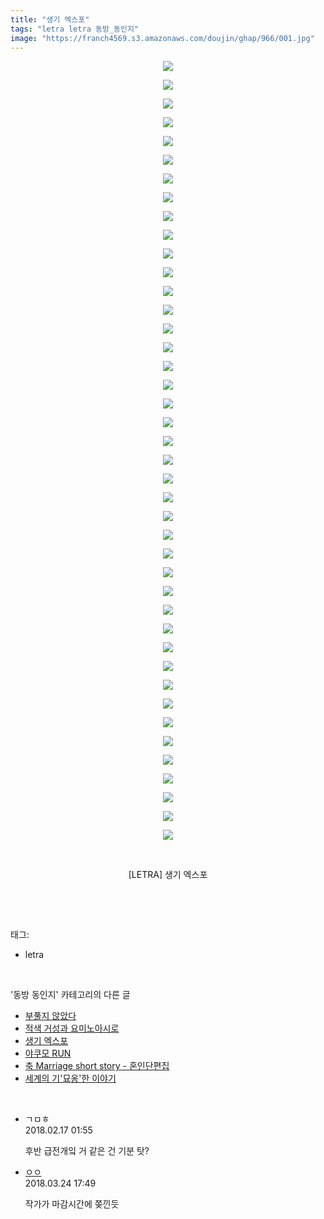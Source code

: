```yaml
---
title: "생기 엑스포"
tags: "letra letra 동방_동인지"
image: "https://franch4569.s3.amazonaws.com/doujin/ghap/966/001.jpg"
---
```

<div class="article">
<p style="text-align: center; clear: none; float: none;"><img src="{{ site.imgserver2 }}/ghap/966/001.jpg"/></p>
<p style="text-align: center; clear: none; float: none;"><img src="{{ site.imgserver2 }}/ghap/966/002.jpg"/></p>
<p style="text-align: center; clear: none; float: none;"><img src="{{ site.imgserver2 }}/ghap/966/003.jpg"/></p>
<p style="text-align: center; clear: none; float: none;"><img src="{{ site.imgserver2 }}/ghap/966/004.jpg"/></p>
<p style="text-align: center; clear: none; float: none;"><img src="{{ site.imgserver2 }}/ghap/966/005.jpg"/></p>
<p style="text-align: center; clear: none; float: none;"><img src="{{ site.imgserver2 }}/ghap/966/006.jpg"/></p>
<p style="text-align: center; clear: none; float: none;"><img src="{{ site.imgserver2 }}/ghap/966/007.jpg"/></p>
<p style="text-align: center; clear: none; float: none;"><img src="{{ site.imgserver2 }}/ghap/966/008.jpg"/></p>
<p style="text-align: center; clear: none; float: none;"><img src="{{ site.imgserver2 }}/ghap/966/009.jpg"/></p>
<p style="text-align: center; clear: none; float: none;"><img src="{{ site.imgserver2 }}/ghap/966/010.jpg"/></p>
<p style="text-align: center; clear: none; float: none;"><img src="{{ site.imgserver2 }}/ghap/966/011.jpg"/></p>
<p style="text-align: center; clear: none; float: none;"><img src="{{ site.imgserver2 }}/ghap/966/012.jpg"/></p>
<p style="text-align: center; clear: none; float: none;"><img src="{{ site.imgserver2 }}/ghap/966/013.jpg"/></p>
<p style="text-align: center; clear: none; float: none;"><img src="{{ site.imgserver2 }}/ghap/966/014.jpg"/></p>
<p style="text-align: center; clear: none; float: none;"><img src="{{ site.imgserver2 }}/ghap/966/015.jpg"/></p>
<p style="text-align: center; clear: none; float: none;"><img src="{{ site.imgserver2 }}/ghap/966/016.jpg"/></p>
<p style="text-align: center; clear: none; float: none;"><img src="{{ site.imgserver2 }}/ghap/966/017.jpg"/></p>
<p style="text-align: center; clear: none; float: none;"><img src="{{ site.imgserver2 }}/ghap/966/018.jpg"/></p>
<p style="text-align: center; clear: none; float: none;"><img src="{{ site.imgserver2 }}/ghap/966/019.jpg"/></p>
<p style="text-align: center; clear: none; float: none;"><img src="{{ site.imgserver2 }}/ghap/966/020.jpg"/></p>
<p style="text-align: center; clear: none; float: none;"><img src="{{ site.imgserver2 }}/ghap/966/021.jpg"/></p>
<p style="text-align: center; clear: none; float: none;"><img src="{{ site.imgserver2 }}/ghap/966/022.jpg"/></p>
<p style="text-align: center; clear: none; float: none;"><img src="{{ site.imgserver2 }}/ghap/966/023.jpg"/></p>
<p style="text-align: center; clear: none; float: none;"><img src="{{ site.imgserver2 }}/ghap/966/024.jpg"/></p>
<p style="text-align: center; clear: none; float: none;"><img src="{{ site.imgserver2 }}/ghap/966/025.jpg"/></p>
<p style="text-align: center; clear: none; float: none;"><img src="{{ site.imgserver2 }}/ghap/966/026.jpg"/></p>
<p style="text-align: center; clear: none; float: none;"><img src="{{ site.imgserver2 }}/ghap/966/027.jpg"/></p>
<p style="text-align: center; clear: none; float: none;"><img src="{{ site.imgserver2 }}/ghap/966/028.jpg"/></p>
<p style="text-align: center; clear: none; float: none;"><img src="{{ site.imgserver2 }}/ghap/966/029.jpg"/></p>
<p style="text-align: center; clear: none; float: none;"><img src="{{ site.imgserver2 }}/ghap/966/030.jpg"/></p>
<p style="text-align: center; clear: none; float: none;"><img src="{{ site.imgserver2 }}/ghap/966/031.jpg"/></p>
<p style="text-align: center; clear: none; float: none;"><img src="{{ site.imgserver2 }}/ghap/966/032.jpg"/></p>
<p style="text-align: center; clear: none; float: none;"><img src="{{ site.imgserver2 }}/ghap/966/033.jpg"/></p>
<p style="text-align: center; clear: none; float: none;"><img src="{{ site.imgserver2 }}/ghap/966/034.jpg"/></p>
<p style="text-align: center; clear: none; float: none;"><img src="{{ site.imgserver2 }}/ghap/966/035.jpg"/></p>
<p style="text-align: center; clear: none; float: none;"><img src="{{ site.imgserver2 }}/ghap/966/036.jpg"/></p>
<p style="text-align: center; clear: none; float: none;"><img src="{{ site.imgserver2 }}/ghap/966/037.jpg"/></p>
<p style="text-align: center; clear: none; float: none;"><img src="{{ site.imgserver2 }}/ghap/966/038.jpg"/></p>
<p style="text-align: center; clear: none; float: none;"><img src="{{ site.imgserver2 }}/ghap/966/039.jpg"/></p>
<p style="text-align: center; clear: none; float: none;"><img src="{{ site.imgserver2 }}/ghap/966/040.jpg"/></p>
<p style="text-align: center; clear: none; float: none;"><img src="{{ site.imgserver2 }}/ghap/966/041.jpg"/></p>
<p style="text-align: center; clear: none; float: none;"><img src="{{ site.imgserver2 }}/ghap/966/042.jpg"/></p>
<p style="text-align: center; clear: none; float: none;"><br/></p>
<p style="text-align: center; clear: none; float: none;">[LETRA] 생기 엑스포</p>
<p><br/></p>
</div><br/>
<div class="tagTrail">
<p>태그: </p>
<ul>
<li>letra</li>
</ul>
</div><br/>
<div class="another">
<p>'동방 동인지' 카테고리의 다른 글</p>
<ul>
<li><a href="/ghap_968">부풀지 않았다</a></li>
<li><a href="/ghap_967">적색 거성과 요미노아시로</a></li>
<li><a href="/ghap_966">생기 엑스포</a></li>
<li><a href="/ghap_965">야쿠모 RUN</a></li>
<li><a href="/ghap_963">축 Marriage short story - 혼인단편집</a></li>
<li><a href="/ghap_962">세계의 기'묘옹'한 이야기</a></li>
</ul>
</div><br/>
<div class="cb_module cb_fluid">
<div class="cb_wrt cb_profile">
<div class="comment">
<ul>
<li class="cb_thumb_off" id="comment15200771">
<div class="cb_comment_area">
<div class="cb_info_area">
<div class="cb_section">
<span class="cb_nick_name">ㄱㅁㅎ</span>
</div>
<div class="cb_section">
<span class="cb_date">2018.02.17 01:55 </span>
</div>
</div>
<div class="cb_dsc_comment">
<p class="cb_dsc">
											후반 급전개잌 거 같은 건 기분 탓?
										</p>
</div>
</div></li>
<li class="cb_thumb_off" id="comment15226202">
<div class="cb_comment_area">
<div class="cb_info_area">
<div class="cb_section">
<span class="cb_nick_name"> <a href="http://http:/gggtttt" onclick="return openLinkInNewWindow(this)">ㅇㅇ</a></span>
</div>
<div class="cb_section">
<span class="cb_date">2018.03.24 17:49 </span>
</div>
</div>
<div class="cb_dsc_comment">
<p class="cb_dsc">
											작가가 마감시간에 쫒낀듯
										</p>
</div>
</div></li>
</ul>
</div>
</div><!-- commentList close -->
</div><br/>
